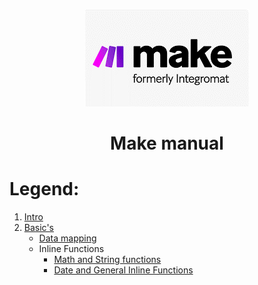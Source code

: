 <div align="center">

![Make](pic/make_logo.gif)

# Make manual
</div>


# Legend:


   1. [Intro](basic.md)
   2. [Basic's](basics.md)
      * [Data mapping](data_mapping.md)
      * Inline Functions
         * [Math and String functions](math_and_string_functions.md)
         * [Date and General Inline Functions](date_and_general_inline_functions.md)



